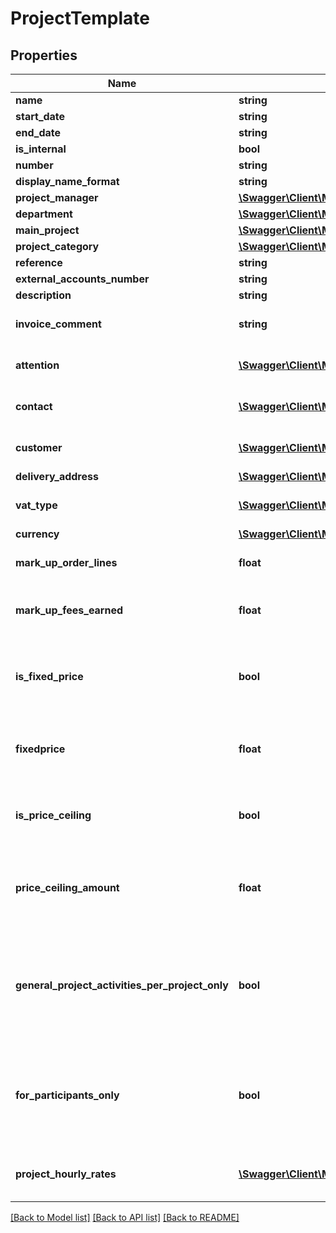 # ProjectTemplate

## Properties
Name | Type | Description | Notes
------------ | ------------- | ------------- | -------------
**name** | **string** |  | [optional] 
**start_date** | **string** |  | [optional] 
**end_date** | **string** |  | [optional] 
**is_internal** | **bool** |  | [optional] 
**number** | **string** |  | [optional] 
**display_name_format** | **string** |  | [optional] 
**project_manager** | [**\Swagger\Client\Model\Employee**](Employee.md) |  | [optional] 
**department** | [**\Swagger\Client\Model\Department**](Department.md) |  | [optional] 
**main_project** | [**\Swagger\Client\Model\Project**](Project.md) |  | [optional] 
**project_category** | [**\Swagger\Client\Model\ProjectCategory**](ProjectCategory.md) |  | [optional] 
**reference** | **string** |  | [optional] 
**external_accounts_number** | **string** |  | [optional] 
**description** | **string** |  | [optional] 
**invoice_comment** | **string** | Comment for project invoices | [optional] 
**attention** | [**\Swagger\Client\Model\Contact**](Contact.md) | Customer in attention of person | [optional] 
**contact** | [**\Swagger\Client\Model\Contact**](Contact.md) | Customer contact person. | [optional] 
**customer** | [**\Swagger\Client\Model\Customer**](Customer.md) | The project&#39;s customer | [optional] 
**delivery_address** | [**\Swagger\Client\Model\DeliveryAddress**](DeliveryAddress.md) |  | [optional] 
**vat_type** | [**\Swagger\Client\Model\VatType**](VatType.md) | The default vat type for this project. | [optional] 
**currency** | [**\Swagger\Client\Model\Currency**](Currency.md) |  | [optional] 
**mark_up_order_lines** | **float** | Set mark-up (%) for order lines. | [optional] 
**mark_up_fees_earned** | **float** | Set mark-up (%) for fees earned. | [optional] 
**is_fixed_price** | **bool** | Project is fixed price if set to true, hourly rate if set to false. | [optional] 
**fixedprice** | **float** | Fixed price amount, in the project&#39;s currency. | [optional] 
**is_price_ceiling** | **bool** | Set to true if an hourly rate project has a price ceiling. | [optional] 
**price_ceiling_amount** | **float** | Price ceiling amount, in the project&#39;s currency. | [optional] 
**general_project_activities_per_project_only** | **bool** | Set to true if a general project activity must be linked to project to allow time tracking. | [optional] 
**for_participants_only** | **bool** | Set to true if only project participants can register information on the project | [optional] 
**project_hourly_rates** | [**\Swagger\Client\Model\ProjectHourlyRateTemplate[]**](ProjectHourlyRateTemplate.md) | Project Rate Types tied to the project. | [optional] 

[[Back to Model list]](../README.md#documentation-for-models) [[Back to API list]](../README.md#documentation-for-api-endpoints) [[Back to README]](../README.md)


